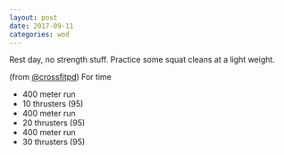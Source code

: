 ```yaml
---
layout: post
date: 2017-09-11
categories: wod
---
```


<!--
**Chris - <span></span>**
-->

Rest day, no strength stuff. Practice some squat cleans at a light weight.

(from [@crossfitpd](http://crossfitpd.com)) For time
- 400 meter run
- 10 thrusters (95)
- 400 meter run
- 20 thrusters (95)
- 400 meter run
- 30 thrusters (95)
